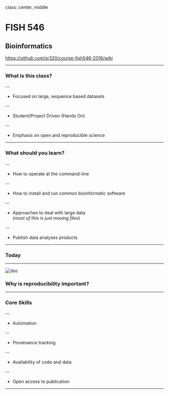class: center, middle

# FISH 546 
## Bioinformatics

https://github.com/sr320/course-fish546-2016/wiki

---

### What is this class?
--

- Focused on large, sequence based datasets

--

- Student/Project Driven (Hands On)

--

- Emphasis on open and reproducible science

---

### What should you learn?

--

- How to operate at the command-line

--

- How to install and run common bioinformatic software

--

- Approaches to deal with large data     
    (_most of this is just moving files_)

--

- Publish data analyses products



---

### Today






---

![doc](http://eagle.fish.washington.edu/cnidarian/skitch/National_Science_Foundation_Research_Traineeship_Program__NRT____NSF_-_National_Science_Foundation_1D9C524A.png)


### Why is reproducibility important?

---

### Core Skills 

--

- Automation

--

- Provenance tracking

--

- Availability of code and data

--

- Open access to publication

---
